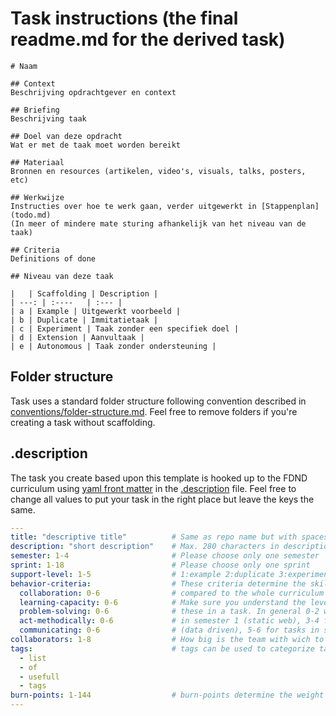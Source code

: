 # Task instructions (the final readme.md for the derived task)
<!-- Remove this 👆 in the final task -->
```
# Naam

## Context
Beschrijving opdrachtgever en context

## Briefing
Beschrijving taak

## Doel van deze opdracht
Wat er met de taak moet worden bereikt

## Materiaal
Bronnen en resources (artikelen, video's, visuals, talks, posters, etc)

## Werkwijze
Instructies over hoe te werk gaan, verder uitgewerkt in [Stappenplan](todo.md)  
(In meer of mindere mate sturing afhankelijk van het niveau van de taak)

## Criteria
Definitions of done

## Niveau van deze taak

|   | Scaffolding | Description |
| ---: | :----   | :--- |
| a | Example | Uitgewerkt voorbeeld |
| b | Duplicate | Immitatietaak |
| c | Experiment | Taak zonder een specifiek doel |
| d | Extension | Aanvultaak |
| e | Autonomous | Taak zonder ondersteuning |
```

<!-- Remove this 👇 in the final task -->
## Folder structure
Task uses a standard folder structure following convention described in [conventions/folder-structure.md](https://github.com/fdnd/conventions/blob/master/folder-structure.md). Feel free to remove folders if you're creating a task without scaffolding.

## .description
The task you create based upon this template is hooked up to the FDND curriculum using [yaml front matter](https://assemble.io/docs/YAML-front-matter.html) in the [.description](.description) file. Feel free to change all values to put your task in the right place but leave the keys the same.

```YAML
---
title: "descriptive title"          # Same as repo name but with spaces and caps 
description: "short description"    # Max. 280 characters in description
semester: 1-4                       # Please choose only one semester
sprint: 1-18                        # Please choose only one sprint
support-level: 1-5                  # 1:example 2:duplicate 3:experiment 4:extension 5:autonomous
behavior-criteria:                  # These criteria determine the skill level of a task
  collaboration: 0-6                # compared to the whole curriculum on a 6 point scale.
  learning-capacity: 0-6            # Make sure you understand the levels before changing
  problem-solving: 0-6              # these in a task. In general 0-2 will be used for tasks
  act-methodically: 0-6             # in semester 1 (static web), 3-4 for tasks in semester 2
  communicating: 0-6                # (data driven), 5-6 for tasks in semester 3 (wtf?!).
collaborators: 1-8                  # How big is the team with wich to adress this task.
tags:                               # tags can be used to categorize tasks
  - list                                        
  - of
  - usefull
  - tags
burn-points: 1-144                  # burn-points determine the weight of a task
---
```

